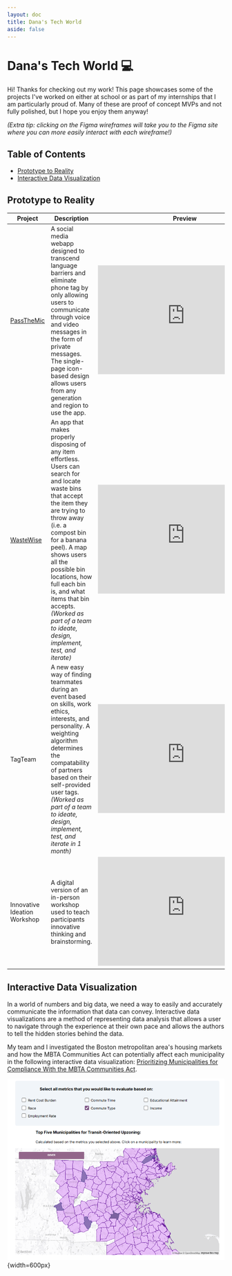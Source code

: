 ```yaml
---
layout: doc
title: Dana's Tech World
aside: false
---
```


# Dana's Tech World :computer:
Hi! Thanks for checking out my work! This page showcases some of the projects I've worked on either at school or as part of my internships
that I am particularly proud of. Many of these are proof of concept MVPs and not fully polished, but I hope you enjoy them anyway!

*(Extra tip: clicking on the Figma wireframes will take you to the Figma site where you can more easily interact with each wireframe!)*

## Table of Contents
- [Prototype to Reality](#prototype-to-reality)
- [Interactive Data Visualization](#interactive-data-visualization)
<!-- - [Static Pages](#static-pages) -->

## Prototype to Reality

| Project | Description | Preview |
| ------------- | ----------- | ------- |
| [PassTheMic](https://passthemic-2.vercel.app/)    | A social media webapp designed to transcend language barriers and eliminate phone tag by only allowing users to communicate through voice and video messages in the form of private messages. The single-page icon-based design allows users from any generation and region to use the app.    | <iframe style="border: 1px solid rgba(0, 0, 0, 0.1);" width="400" height="250" src="https://www.figma.com/embed?embed_host=share&url=https%3A%2F%2Fwww.figma.com%2Ffile%2FWNYTy6YnxG6P5uVi9uR61e%2FA3-wireframes%3Ftype%3Ddesign%26node-id%3D0%253A1%26mode%3Ddesign%26t%3DLsXkj6pK3DHwvBTx-1" allowfullscreen></iframe> |
| [WasteWise](https://drive.google.com/file/d/1n5PTZC5BdhcAvGiIlk54REezQV6JTOWV/view)    | An app that makes properly disposing of any item effortless. Users can search for and locate waste bins that accept the item they are trying to throw away (i.e. a compost bin for a banana peel). A map shows users all the possible bin locations, how full each bin is, and what items that bin accepts. *(Worked as part of a team to ideate, design, implement, test, and iterate)*    | <iframe style="border: 1px solid rgba(0, 0, 0, 0.1);" width="400" height="250" src="https://embed.figma.com/design/SY8pwlYwSjEkIm32CZoSz5/%5B6.170%5D-Final-Project?node-id=0-1&embed-host=share" allowfullscreen></iframe> |
| TagTeam    | A new easy way of finding teammates during an event based on skills, work ethics, interests, and personality. A weighting algorithm determines the compatability of partners based on their self-provided user tags. *(Worked as part of a team to ideate, design, implement, test, and iterate in 1 month)*       | <iframe style="border: 1px solid rgba(0, 0, 0, 0.1);" width="400" height="250" src="https://embed.figma.com/design/vWDBMcvblOsrUmhG4ijTZ9/TagTeam?node-id=2401-122&embed-host=share" allowfullscreen></iframe> |
| Innovative Ideation Workshop    | A digital version of an in-person workshop used to teach participants innovative thinking and brainstorming.        | <iframe style="border: 1px solid rgba(0, 0, 0, 0.1);" width="400" height="250" src="https://embed.figma.com/design/BfDew5XBaNmS3LKTq9Aslc/Innovative-Ideas-Workshop?node-id=0-1&embed-host=share" allowfullscreen></iframe> |

## Interactive Data Visualization
In a world of numbers and big data, we need a way to easily and accurately communicate the information that data can convey. 
Interactive data visualizations are a method of representing data analysis that allows a user to navigate through the experience at 
their own pace and allows the authors to tell the hidden stories behind the data. 

My team and I investigated the Boston metropolitan area's housing markets and how the MBTA Communities Act can potentially affect each municipality in 
the following interactive data visualization:
[Prioritizing Municipalities for Compliance With the MBTA Communities Act](https://juliacamacho.github.io/6c35_final/).

![Map of Boston's metropolitan area municipalities with metrics for determining transit-oriented upzoning](../public/transit.png){width=600px}

<!-- ## Static Pages
[Aquapressure](https://aquapressure.org/) 

[2024 Brass Rat](http://brassrat2024.mit.edu/) -->

<!-- ## Research
[Emotional Reappraisal Study](https://pubmed.ncbi.nlm.nih.gov/38917180/) -->

